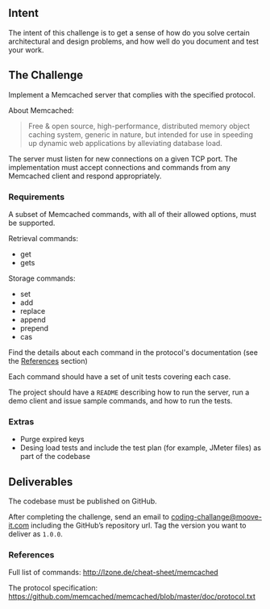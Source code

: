## Intent

The intent of this challenge is to get a sense of how do you solve certain architectural and design problems, and how well do you document and test your work.

## The Challenge

Implement a Memcached server that complies with the specified protocol.

About Memcached:

> Free & open source, high-performance, distributed memory object caching system, generic in nature, but intended for use in speeding up dynamic web applications by alleviating database load.

The server must listen for new connections on a given TCP port. The implementation must accept connections and commands from any Memcached client and respond appropriately.


### Requirements

A subset of Memcached commands, with all of their allowed options, must be supported.

Retrieval commands:
* get
* gets

Storage commands:
* set
* add
* replace
* append
* prepend
* cas

Find the details about each command in the protocol's documentation (see the [References](#references) section)

Each command should have a set of unit tests covering each case.

The project should have a `README` describing how to run the server, run a demo client and issue sample commands, and how to run the tests.

### Extras

* Purge expired keys
* Desing load tests and include the test plan (for example, JMeter files) as part of the codebase

## Deliverables

The codebase must be published on GitHub.

After completing the challenge, send an email to coding-challange@moove-it.com including the GitHub’s repository url. Tag the version you want to deliver as `1.0.0`.

### References

Full list of commands: http://lzone.de/cheat-sheet/memcached

The protocol specification: https://github.com/memcached/memcached/blob/master/doc/protocol.txt

